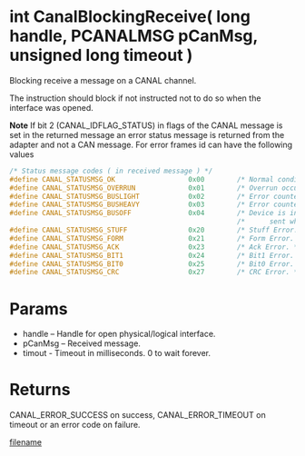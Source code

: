 # int CanalBlockingReceive( long handle,  PCANALMSG pCanMsg, unsigned long timeout  )

Blocking receive a message on a CANAL channel.

The instruction should block if not instructed not to do so when the interface was opened.

**Note** If bit 2 (CANAL_IDFLAG_STATUS) in flags of the CANAL message is set in the returned message an error status message is returned from the adapter and not a CAN message. For error frames id can have the following values

```c
/* Status message codes ( in received message ) */
#define CANAL_STATUSMSG_OK                  0x00        /* Normal condition. */
#define CANAL_STATUSMSG_OVERRUN             0x01        /* Overrun occurred when sending data to CAN bus. */
#define CANAL_STATUSMSG_BUSLIGHT            0x02        /* Error counter has reached 96. */
#define CANAL_STATUSMSG_BUSHEAVY            0x03        /* Error counter has reached 128. */
#define CANAL_STATUSMSG_BUSOFF              0x04        /* Device is in BUSOFF. CANAL_STATUS_OK is */
                                                        /*      sent when returning to operational mode. */
#define CANAL_STATUSMSG_STUFF               0x20        /* Stuff Error. */
#define CANAL_STATUSMSG_FORM                0x21        /* Form Error. */
#define CANAL_STATUSMSG_ACK                 0x23        /* Ack Error. */
#define CANAL_STATUSMSG_BIT1                0x24        /* Bit1 Error. */
#define CANAL_STATUSMSG_BIT0                0x25        /* Bit0 Error. */
#define CANAL_STATUSMSG_CRC                 0x27        /* CRC Error. */
```

# Params

*  handle – Handle for open physical/logical interface.
*  pCanMsg – Received message.
*  timout - Timeout in milliseconds. 0 to wait forever.


# Returns

CANAL_ERROR_SUCCESS on success, CANAL_ERROR_TIMEOUT on timeout or an error code on failure.


[filename](./bottom_copyright.md ':include')